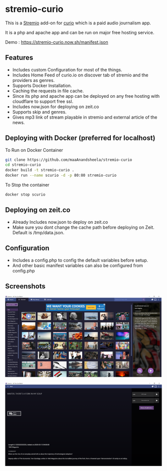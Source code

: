 # stremio-curio


This is a [Stremio](https://www.stremio.com/) add-on for [curio](https://curio.io/) which is a paid audio journalism app.

It is a php and apache app and can be run on major free hosting service.

Demo : https://stremio-curio.now.sh/manifest.json

## Features

- Includes custom Configuration for most of the things.
- Includes Home Feed of curio.io on discover tab of stremio and the providers as genres.
- Supports Docker Installation.
- Caching the requests in file cache.
- Since its php and apache app can be deployed on any free hosting with cloudflare to support free ssl.
- Includes now.json for deploying on zeit.co
- Supports skip and genres.
- Gives mp3 link of stream playable in stremio and external article of the news.

## Deploying with Docker (preferred for localhost)

To Run on Docker Container

```bash
git clone https://github.com/maaAnandsheela/stremio-curio
cd stremio-curio
docker build -t stremio-curio .
docker run --name scurio -d -p 80:80 stremio-curio
```

To Stop the container

```bash
docker stop scurio
```

## Deploying on zeit.co

- Already Includes now.json to deploy on zeit.co
- Make sure you dont change the cache path before deploying on Zeit. Default is /tmp/data.json.


## Configuration 

- Includes a config.php to config the default variables before setup.
- And other basic manifest variables can also be configured from config.php


## Screenshots

![Screenshot](/captures/screenshot1.png)

![Screenshot](/captures/screenshot2.png)

